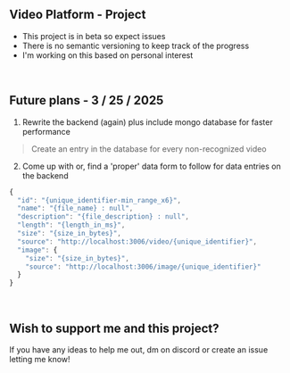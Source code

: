 ## Video Platform - Project

- This project is in beta so expect issues 
- There is no semantic versioning to keep track of the progress
- I'm working on this based on personal interest
<br>

## Future plans - 3 / 25 / 2025

1. Rewrite the backend (again) plus include mongo database for faster performance
> Create an entry in the database for every non-recognized video
2. Come up with or, find a 'proper' data form to follow for data entries on the backend
```js
{
  "id": "{unique_identifier-min_range_x6}",
  "name": "{file_name} : null",
  "description": "{file_description} : null",
  "length": "{length_in_ms}",
  "size": "{size_in_bytes}",
  "source": "http://localhost:3006/video/{unique_identifier}",
  "image": {
    "size": "{size_in_bytes}",
    "source": "http://localhost:3006/image/{unique_identifier}"
  }
}
```

<br>

## Wish to support me and this project?
If you have any ideas to help me out, dm on discord or create an issue letting me know!
